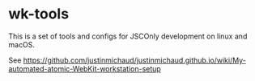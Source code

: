 # wk-tools

This is a set of tools and configs for JSCOnly development on linux and macOS.

See https://github.com/justinmichaud/justinmichaud.github.io/wiki/My-automated-atomic-WebKit-workstation-setup
